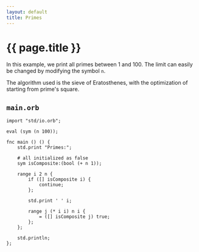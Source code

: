 ```yaml
---
layout: default
title: Primes
---
```

# {{ page.title }}

In this example, we print all primes between 1 and 100. The limit can easily be changed by modifying the symbol `n`.

The algorithm used is the sieve of Eratosthenes, with the optimization of starting from prime's square.

## `main.orb`

```
import "std/io.orb";

eval (sym (n 100));

fnc main () () {
    std.print "Primes:";

    # all initialized as false
    sym isComposite:(bool (+ n 1));

    range i 2 n {
        if ([] isComposite i) {
            continue;
        };

        std.print ' ' i;

        range j (* i i) n i {
            = ([] isComposite j) true;
        };
    };

    std.println;
};
```
